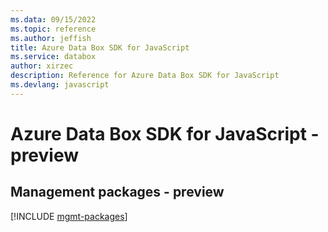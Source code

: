 ```yaml
---
ms.data: 09/15/2022
ms.topic: reference
ms.author: jeffish
title: Azure Data Box SDK for JavaScript
ms.service: databox
author: xirzec
description: Reference for Azure Data Box SDK for JavaScript
ms.devlang: javascript
---
```

# Azure Data Box SDK for JavaScript - preview

## Management packages - preview
[!INCLUDE [mgmt-packages](data-box-mgmt-index.md)]